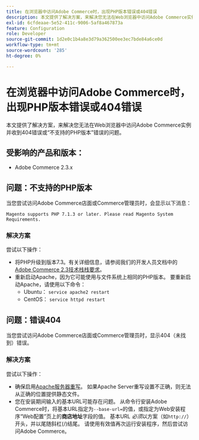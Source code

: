 ```yaml
---
title: 在浏览器中访问Adobe Commerce时，出现PHP版本错误或404错误
description: 本文提供了解决方案，来解决您无法在Web浏览器中访问Adobe Commerce实例并收到404错误或“不支持的PHP版本”错误的问题。
exl-id: 6cfdeaae-5e52-411c-9006-5af8a467873a
feature: Configuration
role: Developer
source-git-commit: 1d2e0c1b4a8e3d79a362500ee3ec7bde84a6ce0d
workflow-type: tm+mt
source-wordcount: '285'
ht-degree: 0%

---
```


# 在浏览器中访问Adobe Commerce时，出现PHP版本错误或404错误

本文提供了解决方案，来解决您无法在Web浏览器中访问Adobe Commerce实例并收到404错误或“不支持的PHP版本”错误的问题。

## 受影响的产品和版本：

* Adobe Commerce 2.3.x

## 问题：不支持的PHP版本

当您尝试访问Adobe Commerce店面或Commerce管理员时，会显示以下消息：

`Magento supports PHP 7.1.3 or later. Please read Magento System Requirements.`

### 解决方案

尝试以下操作：

* 将PHP升级到版本7.3。有关详细信息，请参阅我们的开发人员文档中的[Adobe Commerce 2.3技术栈栈要求](https://devdocs.magento.com/guides/v2.3/install-gde/system-requirements.html#php)。
* 重新启动Apache，因为它可能使用与文件系统上相同的PHP版本。 要重新启动Apache，请使用以下命令：
   * Ubuntu： `service apache2 restart`
   * CentOS： `service httpd restart`

## 问题：错误404

当您尝试访问Adobe Commerce店面或Commerce管理员时，显示404（未找到）错误。

### 解决方案

尝试以下操作：

* 确保启用[Apache服务器重写](https://devdocs.magento.com/guides/v2.3/install-gde/prereq/apache.html)。 如果Apache Server重写设置不正确，则无法从正确的位置提供静态文件。
* 您在安装期间输入的基本URL可能存在问题。 从命令行安装Adobe Commerce时，将基本URL指定为`--base-url=`的值，或指定为Web安装程序“Web配置”页上的&#x200B;**商店地址**&#x200B;字段的值。 基本URL *必须*&#x200B;以方案（如`http://`）开头，并以尾随斜杠(/)结尾。 请使用有效值再次运行安装程序，然后尝试访问Adobe Commerce。

